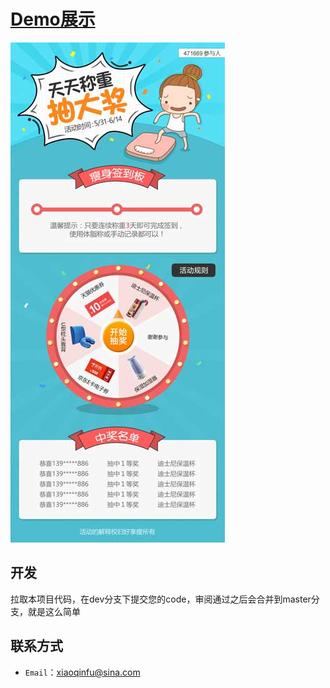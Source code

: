 ﻿# [Demo展示](https://fuxiaoqin.github.io/WeightDraw/index.html)
![images](https://github.com/Fuxiaoqin/WeightDraw/blob/master/images/weight2.jpg?raw=true)

## 开发
拉取本项目代码，在dev分支下提交您的code，审阅通过之后会合并到master分支，就是这么简单

## 联系方式
- `Email`：xiaoqinfu@sina.com




